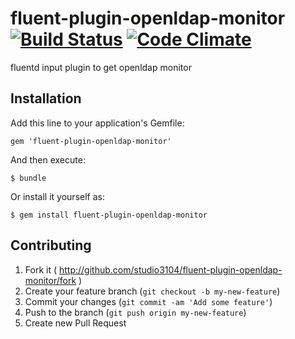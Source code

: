 # fluent-plugin-openldap-monitor [![Build Status](https://travis-ci.org/studio3104/fluent-plugin-openldap-monitor.png)](https://travis-ci.org/studio3104/fluent-plugin-openldap-monitor) [![Code Climate](https://codeclimate.com/github/studio3104/fluent-plugin-openldap-monitor.png)](https://codeclimate.com/github/studio3104/fluent-plugin-openldap-monitor)

fluentd input plugin to get openldap monitor

## Installation

Add this line to your application's Gemfile:

    gem 'fluent-plugin-openldap-monitor'

And then execute:

    $ bundle

Or install it yourself as:

    $ gem install fluent-plugin-openldap-monitor

## Contributing

1. Fork it ( http://github.com/studio3104/fluent-plugin-openldap-monitor/fork )
2. Create your feature branch (`git checkout -b my-new-feature`)
3. Commit your changes (`git commit -am 'Add some feature'`)
4. Push to the branch (`git push origin my-new-feature`)
5. Create new Pull Request
